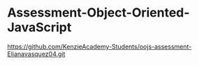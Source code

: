 # Assessment-Object-Oriented-JavaScript
https://github.com/KenzieAcademy-Students/oojs-assessment-Elianavasquez04.git
